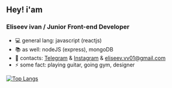 <!-- ### Hi there 👋 -->

<!--
**eliseevz/eliseevz** is a ✨ _special_ ✨ repository because its `README.md` (this file) appears on your GitHub profile.

Here are some ideas to get you started:

- 🔭 I’m currently working on ...
- 🌱 I’m currently learning ...
- 👯 I’m looking to collaborate on ...
- 🤔 I’m looking for help with ...
- 💬 Ask me about ...
- 📫 How to reach me: ...
- 😄 Pronouns: ...
- ⚡ Fun fact: ...
-->

## Hey! i'am
### Eliseev ivan / Junior Front-end Developer

- 💻 general lang: javascript (reactjs)
- 📚 as well: nodeJS (express), mongoDB
- 📲 contacts: [Telegram](https://t.me/eliseevz) & [Instagram](https://www.instagram.com/eliseevzz/) & eliseev.vv01@gmail.com
- ⚡ some fact: playing guitar, going gym, designer

[![Top Langs](https://github-readme-stats.vercel.app/api/top-langs/?username=eliseevz&theme=tokyonight&langs_count=8&layout=compact)](https://github.com/anuraghazra/github-readme-stats)
